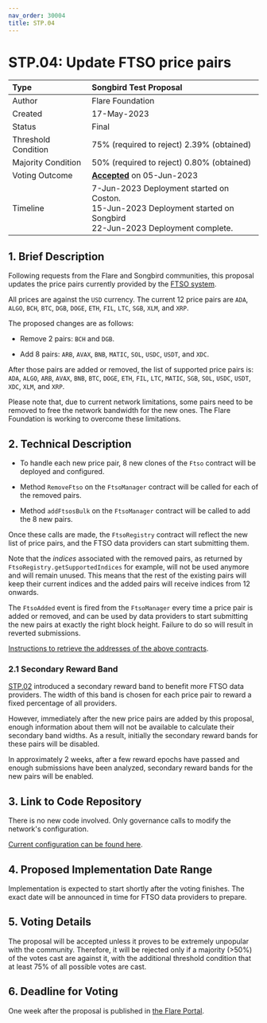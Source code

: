 ```yaml
---
nav_order: 30004
title: STP.04
---
```


# STP.04: Update FTSO price pairs

| Type                | Songbird Test Proposal                      |
| :------------------ | :------------------------------------------ |
| Author              | Flare Foundation                            |
| Created             | 17-May-2023                                 |
| Status              | Final                                       |
| Threshold Condition | 75% (required to reject) 2.39% (obtained)   |
| Majority Condition  | 50% (required to reject) 0.80% (obtained)   |
| Voting Outcome      | [**Accepted**][ProposalLink] on 05-Jun-2023 |
| Timeline            | 7-Jun-2023 Deployment started on Coston.<br>15-Jun-2023 Deployment started on Songbird<br>22-Jun-2023 Deployment complete. |

[ProposalLink]: https://portal.flare.network/proposal/view/66778465481645690887041505836796293365286885579605118369844165722336569178460?chainId=19

## 1. Brief Description

Following requests from the Flare and Songbird communities, this proposal updates the price pairs currently provided by the [FTSO system](https://docs.flare.network/tech/ftso/).

All prices are against the `USD` currency.
The current 12 price pairs are `ADA`, `ALGO`, `BCH`, `BTC`, `DGB`, `DOGE`, `ETH`, `FIL`, `LTC`, `SGB`, `XLM`, and `XRP`.

The proposed changes are as follows:

* Remove 2 pairs: `BCH` and `DGB`.

* Add 8 pairs: `ARB`, `AVAX`, `BNB`, `MATIC`, `SOL`, `USDC`, `USDT`, and `XDC`.

After those pairs are added or removed, the list of supported price pairs is: `ADA`, `ALGO`, `ARB`, `AVAX`, `BNB`, `BTC`, `DOGE`, `ETH`, `FIL`, `LTC`, `MATIC`, `SGB`, `SOL`, `USDC`, `USDT`, `XDC`, `XLM`, and `XRP`.

Please note that, due to current network limitations, some pairs need to be removed to free the network bandwidth for the new ones.
The Flare Foundation is working to overcome these limitations.

## 2. Technical Description

* To handle each new price pair, 8 new clones of the `Ftso` contract will be deployed and configured.

* Method `RemoveFtso` on the `FtsoManager` contract will be called for each of the removed pairs.

* Method `addFtsosBulk` on the `FtsoManager` contract will be called to add the 8 new pairs.

Once these calls are made, the `FtsoRegistry` contract will reflect the new list of price pairs, and the FTSO data providers can start submitting them.

Note that the _indices_ associated with the removed pairs, as returned by `FtsoRegistry.getSupportedIndices` for example, will not be used anymore and will remain unused. This means that the rest of the existing pairs will keep their current indices and the added pairs will receive indices from 12 onwards.

The `FtsoAdded` event is fired from the `FtsoManager` every time a price pair is added or removed, and can be used by data providers to start submitting the new pairs at exactly the right block height. Failure to do so will result in reverted submissions.

[Instructions to retrieve the addresses of the above contracts](https://docs.flare.network/dev/getting-started/contract-addresses/).

### 2.1 Secondary Reward Band

[STP.02](./STP_2.md) introduced a secondary reward band to benefit more FTSO data providers. The width of this band is chosen for each price pair to reward a fixed percentage of all providers.

However, immediately after the new price pairs are added by this proposal, enough information about them will not be available to calculate their secondary band widths. As a result, initially the secondary reward bands for these pairs will be disabled.

In approximately 2 weeks, after a few reward epochs have passed and enough submissions have been analyzed, secondary reward bands for the new pairs will be enabled.

## 3. Link to Code Repository

There is no new code involved. Only governance calls to modify the network's configuration.

[Current configuration can be found here](https://gitlab.com/flarenetwork/flare-smart-contracts/-/blob/songbird_network_deployed_code/deployment/chain-config/songbird.json#L60).

## 4. Proposed Implementation Date Range

Implementation is expected to start shortly after the voting finishes. The exact date will be announced in time for FTSO data providers to prepare.

## 5. Voting Details

The proposal will be accepted unless it proves to be extremely unpopular with the community. Therefore, it will be rejected only if a majority (>50%) of the votes cast are against it, with the additional threshold condition that at least 75% of all possible votes are cast.

## 6. Deadline for Voting

One week after the proposal is published in [the Flare Portal](https://portal.flare.network/).
